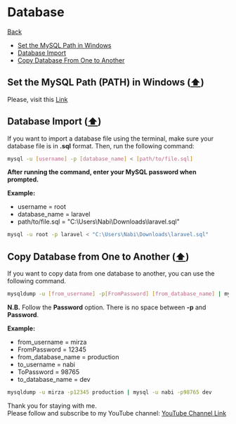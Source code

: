# Database

[Back](./..)

- [Set the MySQL Path in Windows](#set-the-mysql-path-path-in-windows-%EF%B8%8F)
- [Database Import](#database-import-%EF%B8%8F)
- [Copy Database From One to Another](#copy-database-from-one-to-another-%EF%B8%8F)

## Set the MySQL Path (PATH) in Windows ([⬆️](#database))
Please, visit this [Link](./../laravel/installation/phpMyAdmin/README.md#set-the-mysql-path-path-in-windows-️)

## Database Import ([⬆️](#database))
If you want to import a database file using the terminal, make sure your database file is in **.sql** format. Then, run the following command:
```sh
mysql -u [username] -p [database_name] < [path/to/file.sql]
```

**After running the command, enter your MySQL password when prompted.**

**Example:**
* username = root
* database_name = laravel
* path/to/file.sql = "C:\Users\Nabi\Downloads\laravel.sql"

```sh
mysql -u root -p laravel < "C:\Users\Nabi\Downloads\laravel.sql"
```

## Copy Database from One to Another ([⬆️](#database))

If you want to copy data from one database to another, you can use the following command.

```sh
mysqldump -u [from_username] -p[FromPassword] [from_database_name] | mysql -u [to_username] -p[ToPassword] [to_database_name]
```

**N.B.** Follow the **Password** option. There is no space between **-p** and **Password**.

**Example:**
* from_username = mirza
* FromPassword = 12345
* from_database_name = production
* to_username = nabi
* ToPassword = 98765
* to_database_name = dev

```sh
mysqldump -u mirza -p12345 production | mysql -u nabi -p98765 dev
```


Thank you for staying with me.  
Please follow and subscribe to my YouTube channel: [YouTube Channel Link](https://www.youtube.com/@MirzaMdGolamNabi)
